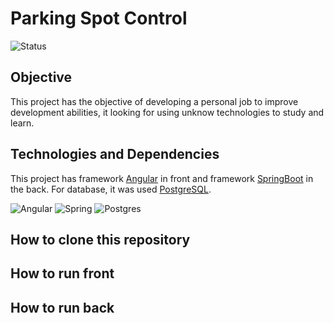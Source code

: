 # Parking Spot Control
![Status](https://shields.io/badge/status-paused-red?&style=plastic)

<h2>Objective</h2>
This project has the objective of developing a personal job to improve development abilities, it looking for using unknow technologies to study and learn.

<h2>Technologies and Dependencies</h2>
This project has framework <a href="https://angular.io">Angular</a> in front and framework <a href="https://spring.io/projects/spring-boot">SpringBoot</a> in the back. For database, it was used <a href="https://www.postgresql.org">PostgreSQL</a>.

![Angular](https://img.shields.io/badge/angular-%23DD0031.svg?style=for-the-badge&logo=angular&logoColor=white)
![Spring](https://img.shields.io/badge/spring-%236DB33F.svg?style=for-the-badge&logo=spring&logoColor=white)
![Postgres](https://img.shields.io/badge/postgres-%23316192.svg?style=for-the-badge&logo=postgresql&logoColor=white)

## How to clone this repository

## How to run front

## How to run back
